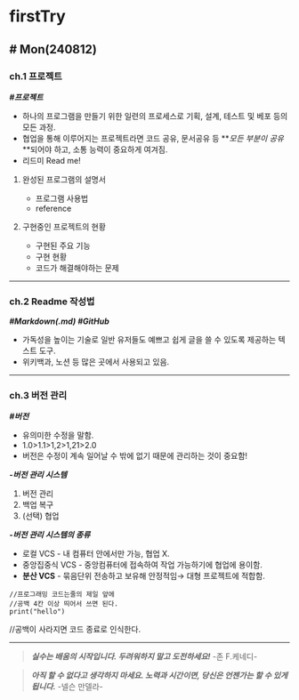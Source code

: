 # firstTry #
## # Mon(240812)

### ch.1 프로젝트 

**_#프로젝트_**

- 하나의 프로그램을 만들기 위한 일련의 프로세스로 기획, 설계, 테스트  및 베포 등의 모든 과정.
- 협업을 통해 이루어지는 프로젝트라면 코드 공유, 문서공유 등 **_모든 부분이 공유_**되어야 하고, 소통 능력이 중요하게 여겨짐.
- 리드미 Read me!
1. 완성된 프로그램의 설명서
    + 프로그램 사용법
    + reference
    
2. 구현중인 프로젝트의 현황
    + 구현된 주요 기능
    + 구현 현황
    + 코드가 해결해야하는 문제

---

### ch.2 Readme 작성법

**_#Markdown(.md) #GitHub_**

+ 가독성을 높이는 기술로 일반 유저들도 예쁘고 쉽게 글을 쓸 수 있도록 제공하는 텍스트 도구.
+ 위키백과, 노션 등 많은 곳에서 사용되고 있음.

---

### ch.3 버전 관리

**_#버전_**

+ 유의미한 수정을 말함.
+ 1.0>1.1>1,2>1,21>2.0
+ 버전은 수정이 계속 일어날 수 밖에 없기 때문에 관리하는 것이 중요함!

**_-버전 관리 시스템_**

1. 버전 관리
2. 백업 복구
3. (선택) 협업

**_-버전 관리 시스템의 종류_**

+ 로컬 VCS - 내 컴퓨터 안에서만 가능, 협업 X.
+ 중앙집중식 VCS - 중앙컴퓨터에 접속하여 작업 가능하기에 협업에 용이함.
+ **분산 VCS** - 묶음단위 전송하고 보유해 안정적임→ 대형 프로젝트에 적합함.

```
//프로그래밍 코드는줄의 제일 앞에
//공백 4칸 이상 띄어서 쓰면 된다.
print("hello")
```

//공백이 사라지면 코드 종료로 인식한다.

---

> **_실수는 배움의 시작입니다. 두려워하지 말고 도전하세요!_** -존 F.케네디-

> **_아직 할 수 없다고 생각하지 마세요. 노력과 시간이면, 당신은 언젠가는 할 수 있게 됩니다._** -넬슨 만델라-

